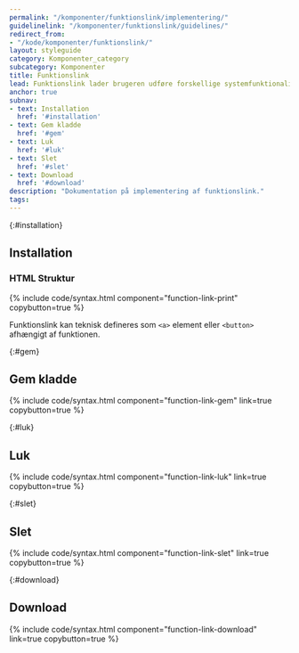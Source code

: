 ```yaml
---
permalink: "/komponenter/funktionslink/implementering/"
guidelinelink: "/komponenter/funktionslink/guidelines/"
redirect_from:
- "/kode/komponenter/funktionslink/"
layout: styleguide
category: Komponenter_category
subcategory: Komponenter
title: Funktionslink
lead: Funktionslink lader brugeren udføre forskellige systemfunktionaliteter.
anchor: true
subnav:
- text: Installation
  href: '#installation'
- text: Gem kladde
  href: '#gem'
- text: Luk
  href: '#luk'
- text: Slet
  href: '#slet'
- text: Download
  href: '#download'
description: "Dokumentation på implementering af funktionslink."
tags:
---
```


{:#installation}
## Installation

### HTML Struktur

{% include code/syntax.html component="function-link-print" copybutton=true %}

Funktionslink kan teknisk defineres som `<a>` element eller `<button>` afhængigt af funktionen.

{:#gem}
## Gem kladde

{% include code/syntax.html component="function-link-gem" link=true copybutton=true %}

{:#luk}
## Luk

{% include code/syntax.html component="function-link-luk" link=true copybutton=true %}

{:#slet}
## Slet

{% include code/syntax.html component="function-link-slet" link=true copybutton=true %}

{:#download}
## Download

{% include code/syntax.html component="function-link-download" link=true copybutton=true %}